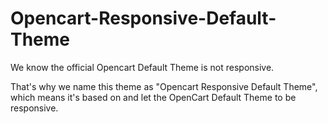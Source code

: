 Opencart-Responsive-Default-Theme
=================================

We know the official Opencart Default Theme is not responsive.

That's why we name this theme as "Opencart Responsive Default Theme", which means it's based on and let the OpenCart Default Theme to be responsive.



